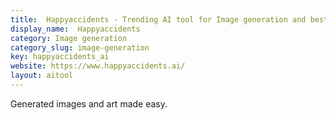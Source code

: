 ```yaml
---
title:  Happyaccidents - Trending AI tool for Image generation and best alternatives
display_name:  Happyaccidents
category: Image generation
category_slug: image-generation
key: happyaccidents_ai
website: https://www.happyaccidents.ai/
layout: aitool
---
```


Generated images and art made easy.
